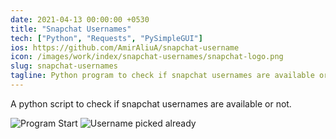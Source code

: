 ```yaml
---
date: 2021-04-13 00:00:00 +0530
title: "Snapchat Usernames"
tech: ["Python", "Requests", "PySimpleGUI"]
ios: https://github.com/AmirAliuA/snapchat-username
icon: /images/work/index/snapchat-usernames/snapchat-logo.png
slug: snapchat-usernames
tagline: Python program to check if snapchat usernames are available or not
---
```


A python script to check if snapchat usernames are available or not.

![Program Start](/images/work/index/snapchat-usernames/su-start.png)
![Username picked already](/images/work/index/snapchat-usernames/su-result.png)